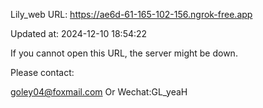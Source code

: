 Lily_web URL: https://ae6d-61-165-102-156.ngrok-free.app

Updated at: 2024-12-10 18:54:22

If you cannot open this URL, the server might be down.

Please contact: 

goley04@foxmail.com Or Wechat:GL_yeaH